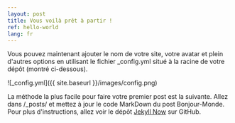 ```yaml
---
layout: post
title: Vous voilà prêt à partir !
ref: hello-world
lang: fr
---
```


Vous pouvez maintenant ajouter le nom de votre site, votre avatar et plein d'autres options en utilisant le fichier _config.yml situé à la racine de votre dépôt (montré ci-dessous).

![_config.yml]({{ site.baseurl }}/images/config.png)

La méthode la plus facile pour faire votre premier post est la suivante. Allez dans /_posts/ et mettez à jour le code MarkDown du post Bonjour-Monde. Pour plus d'instructions, allez voir le dépôt [Jekyll Now](https://github.com/barryclark/jekyll-now) sur GitHub.
